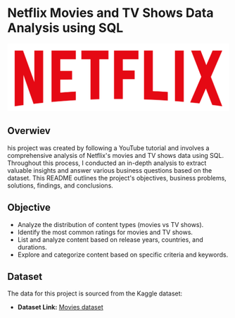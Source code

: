 # Netflix Movies and TV Shows Data Analysis using SQL

![Netflix Logo](logo.png)

## Overwiev
his project was created by following a YouTube tutorial and involves a comprehensive analysis of Netflix's movies and TV shows data using SQL. Throughout this process, I conducted an in-depth analysis to extract valuable insights and answer various business questions based on the dataset. This README outlines the project's objectives, business problems, solutions, findings, and conclusions.

## Objective
- Analyze the distribution of content types (movies vs TV shows).
- Identify the most common ratings for movies and TV shows.
- List and analyze content based on release years, countries, and durations.
- Explore and categorize content based on specific criteria and keywords.

## Dataset
The data for this project is sourced from the Kaggle dataset:
- **Dataset Link:** [Movies dataset](https://www.kaggle.com/datasets/shivamb/netflix-shows?resource=download)
